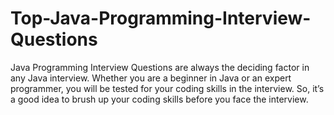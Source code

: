 # Top-Java-Programming-Interview-Questions
Java Programming Interview Questions are always the deciding factor in any Java interview. Whether you are a beginner in Java or an expert programmer, you will be tested for your coding skills in the interview. So, it’s a good idea to brush up your coding skills before you face the interview.
